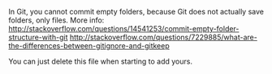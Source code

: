 In Git, you cannot commit empty folders, because Git does not actually save folders, only files.
More info:
  http://stackoverflow.com/questions/14541253/commit-empty-folder-structure-with-git
  http://stackoverflow.com/questions/7229885/what-are-the-differences-between-gitignore-and-gitkeep

You can just delete this file when starting to add yours.
